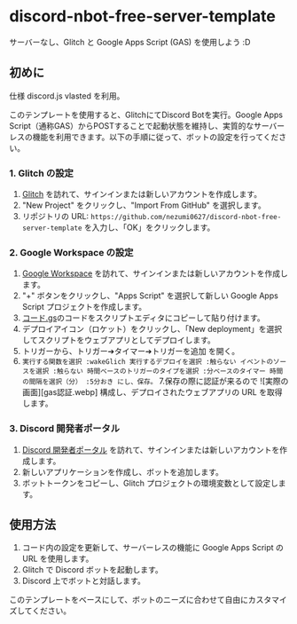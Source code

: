 # discord-nbot-free-server-template

サーバーなし、Glitch と Google Apps Script (GAS) を使用しよう :D

## 初めに

仕様
discord.js vlasted を利用。

このテンプレートを使用すると、GlitchにてDiscord Botを実行。Google Apps Script（通称GAS）からPOSTすることで起動状態を維持し、実質的なサーバーレスの機能を利用できます。以下の手順に従って、ボットの設定を行ってください。


### 1. Glitch の設定

1. [Glitch](https://glitch.com) を訪れて、サインインまたは新しいアカウントを作成します。
2. "New Project" をクリックし、"Import From GitHub" を選択します。
3. リポジトリの URL: `https://github.com/nezumi0627/discord-nbot-free-server-template` を入力し、「OK」をクリックします。

### 2. Google Workspace の設定

1. [Google Workspace](https://workspace.google.co.jp) を訪れて、サインインまたは新しいアカウントを作成します。
2. "+" ボタンをクリックし、"Apps Script" を選択して新しい Google Apps Script プロジェクトを作成します。
3. [コード.gs](https://github.com/nezumi0627/discord-nbot-free-server-template/blob/main/コード.gs)のコードをスクリプトエディタにコピーして貼り付けます。
4. デプロイアイコン（ロケット）をクリックし、「New deployment」を選択してスクリプトをウェブアプリとしてデプロイします。
5. トリガーから、トリガー➔タイマー➔トリガーを追加 を開く。
6. `実行する関数を選択
:wakeGlich
実行するデプロイを選択
:触らない
イベントのソースを選択
:触らない
時間ベースのトリガーのタイプを選択
:分ベースのタイマー
時間の間隔を選択（分）
:5分おき
にし、保存。`
7.保存の際に認証が来るので
![実際の画面][gas認証.webp]
構成し、デプロイされたウェブアプリの URL を取得します。

### 3. Discord 開発者ポータル

1. [Discord 開発者ポータル](https://discord.com/developers) を訪れて、サインインまたは新しいアカウントを作成します。
2. 新しいアプリケーションを作成し、ボットを追加します。
3. ボットトークンをコピーし、Glitch プロジェクトの環境変数として設定します。

## 使用方法

1. コード内の設定を更新して、サーバーレスの機能に Google Apps Script の URL を使用します。
2. Glitch で Discord ボットを起動します。
3. Discord 上でボットと対話します。

このテンプレートをベースにして、ボットのニーズに合わせて自由にカスタマイズしてください。
